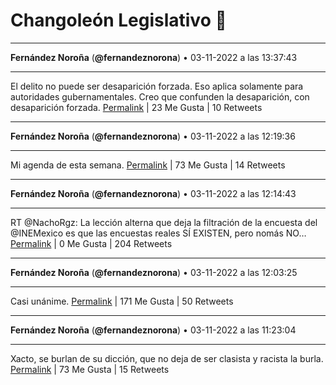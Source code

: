 # Changoleón Legislativo 🙈
*****
**Fernández Noroña** (**@fernandeznorona**) • 03-11-2022 a las 13:37:43
*****
El delito no puede ser desaparición forzada. Eso aplica solamente para autoridades gubernamentales. Creo que confunden la desaparición, con desaparición forzada.
[Permalink](https://twitter.com/fernandeznorona/status/1588284310586818560) | 23 Me Gusta | 10 Retweets
*****
**Fernández Noroña** (**@fernandeznorona**) • 03-11-2022 a las 12:19:36
*****
Mi agenda de esta semana.
[Permalink](https://twitter.com/fernandeznorona/status/1588264651497914369) | 73 Me Gusta | 14 Retweets
*****
**Fernández Noroña** (**@fernandeznorona**) • 03-11-2022 a las 12:14:43
*****
RT @NachoRgz: La lección alterna que deja la filtración de la encuesta del @INEMexico es que las encuestas reales SÍ EXISTEN, pero nomás NO…
[Permalink](https://twitter.com/fernandeznorona/status/1588263424445644800) | 0 Me Gusta | 204 Retweets
*****
**Fernández Noroña** (**@fernandeznorona**) • 03-11-2022 a las 12:03:25
*****
Casi unánime.
[Permalink](https://twitter.com/fernandeznorona/status/1588260579298672640) | 171 Me Gusta | 50 Retweets
*****
**Fernández Noroña** (**@fernandeznorona**) • 03-11-2022 a las 11:23:04
*****
Xacto, se burlan de su dicción, que no deja de ser clasista y racista la burla.
[Permalink](https://twitter.com/fernandeznorona/status/1588250427090345985) | 73 Me Gusta | 15 Retweets